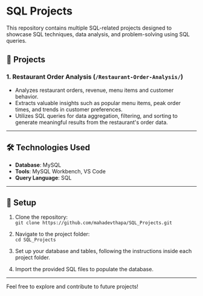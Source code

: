 # SQL Projects  
This repository contains multiple SQL-related projects designed to showcase SQL techniques, data analysis, and problem-solving using SQL queries.

## 📂 Projects  

### 1. **Restaurant Order Analysis** (`/Restaurant-Order-Analysis/`)  
   - Analyzes restaurant orders, revenue, menu items and customer behavior.  
   - Extracts valuable insights such as popular menu items, peak order times, and trends in customer preferences.  
   - Utilizes SQL queries for data aggregation, filtering, and sorting to generate meaningful results from the restaurant's order data.


---

## 🛠️ Technologies Used  
- **Database**: MySQL  
- **Tools**: MySQL Workbench, VS Code  
- **Query Language**: SQL  

---

## 🚀 Setup  
1. Clone the repository:  
   `git clone https://github.com/mahadevthapa/SQL_Projects.git`
   
2. Navigate to the project folder:  
   `cd SQL_Projects`

3. Set up your database and tables, following the instructions inside each project folder.

4. Import the provided SQL files to populate the database.

---

Feel free to explore and contribute to future projects!

